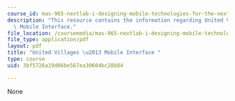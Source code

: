```yaml
---
course_id: mas-965-nextlab-i-designing-mobile-technologies-for-the-next-billion-users-fall-2008
description: "This resource contains the information regarding United Villages \u2013\
  \ Mobile Interface."
file_location: /coursemedia/mas-965-nextlab-i-designing-mobile-technologies-for-the-next-billion-users-fall-2008/3bf5726a19d06be567ea30604bc28b84_MITMAS_965F08_mcomm_m1.pdf
file_type: application/pdf
layout: pdf
title: "United Villages \u2013 Mobile Interface "
type: course
uid: 3bf5726a19d06be567ea30604bc28b84

---
```

None